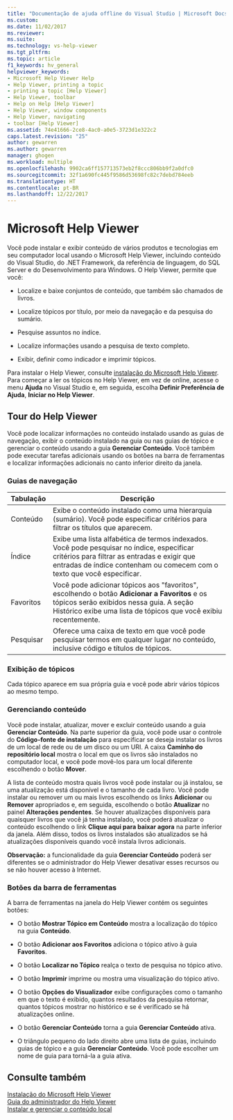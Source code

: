 ```yaml
---
title: "Documentação de ajuda offline do Visual Studio | Microsoft Docs"
ms.custom: 
ms.date: 11/02/2017
ms.reviewer: 
ms.suite: 
ms.technology: vs-help-viewer
ms.tgt_pltfrm: 
ms.topic: article
f1_keywords: hv_general
helpviewer_keywords:
- Microsoft Help Viewer Help
- Help Viewer, printing a topic
- printing a topic [Help Viewer]
- Help Viewer, toolbar
- Help on Help [Help Viewer]
- Help Viewer, window components
- Help Viewer, navigating
- toolbar [Help Viewer]
ms.assetid: 74e41666-2ce8-4ac0-a0e5-3723d1e322c2
caps.latest.revision: "25"
author: gewarren
ms.author: gewarren
manager: ghogen
ms.workload: multiple
ms.openlocfilehash: 9902ca6ff157713573eb2f8ccc806bb9f2a0dfc0
ms.sourcegitcommit: 32f1a690fc445f9586d53698fc82c7debd784eeb
ms.translationtype: HT
ms.contentlocale: pt-BR
ms.lasthandoff: 12/22/2017
---
```

# <a name="microsoft-help-viewer"></a>Microsoft Help Viewer
Você pode instalar e exibir conteúdo de vários produtos e tecnologias em seu computador local usando o Microsoft Help Viewer, incluindo conteúdo do Visual Studio, do .NET Framework, da referência de linguagem, do SQL Server e do Desenvolvimento para Windows. O Help Viewer, permite que você:  

-   Localize e baixe conjuntos de conteúdo, que também são chamados de livros.  

-   Localize tópicos por título, por meio da navegação e da pesquisa do sumário.  

-   Pesquise assuntos no índice.  

-   Localize informações usando a pesquisa de texto completo.  

-   Exibir, definir como indicador e imprimir tópicos.

Para instalar o Help Viewer, consulte [instalação do Microsoft Help Viewer](../ide/microsoft-help-viewer-installation.md). Para começar a ler os tópicos no Help Viewer, em vez de online, acesse o menu **Ajuda** no Visual Studio e, em seguida, escolha **Definir Preferência de Ajuda**, **Iniciar no Help Viewer**.

## <a name="help-viewer-tour"></a>Tour do Help Viewer
Você pode localizar informações no conteúdo instalado usando as guias de navegação, exibir o conteúdo instalado na guia ou nas guias de tópico e gerenciar o conteúdo usando a guia **Gerenciar Conteúdo**. Você também pode executar tarefas adicionais usando os botões na barra de ferramentas e localizar informações adicionais no canto inferior direito da janela.

### <a name="navigation-tabs"></a>Guias de navegação

|Tabulação|Descrição|
|---|-----------|
|Conteúdo|Exibe o conteúdo instalado como uma hierarquia (sumário). Você pode especificar critérios para filtrar os títulos que aparecem.|
|Índice|Exibe uma lista alfabética de termos indexados. Você pode pesquisar no índice, especificar critérios para filtrar as entradas e exigir que entradas de índice contenham ou comecem com o texto que você especificar.|
|Favoritos|Você pode adicionar tópicos aos "favoritos", escolhendo o botão **Adicionar a Favoritos** e os tópicos serão exibidos nessa guia. A seção Histórico exibe uma lista de tópicos que você exibiu recentemente.|
|Pesquisar|Oferece uma caixa de texto em que você pode pesquisar termos em qualquer lugar no conteúdo, inclusive código e títulos de tópicos.|

### <a name="viewing-topics"></a>Exibição de tópicos
Cada tópico aparece em sua própria guia e você pode abrir vários tópicos ao mesmo tempo.

### <a name="managing-content"></a>Gerenciando conteúdo
Você pode instalar, atualizar, mover e excluir conteúdo usando a guia **Gerenciar Conteúdo**. Na parte superior da guia, você pode usar o controle do **Código-fonte de instalação** para especificar se deseja instalar os livros de um local de rede ou de um disco ou um URI. A caixa **Caminho do repositório local** mostra o local em que os livros são instalados no computador local, e você pode movê-los para um local diferente escolhendo o botão **Mover**.

A lista de conteúdo mostra quais livros você pode instalar ou já instalou, se uma atualização está disponível e o tamanho de cada livro. Você pode instalar ou remover um ou mais livros escolhendo os links **Adicionar** ou **Remover** apropriados e, em seguida, escolhendo o botão **Atualizar** no painel **Alterações pendentes**. Se houver atualizações disponíveis para quaisquer livros que você já tenha instalado, você poderá atualizar o conteúdo escolhendo o link **Clique aqui para baixar agora** na parte inferior da janela. Além disso, todos os livros instalados são atualizados se há atualizações disponíveis quando você instala livros adicionais.

**Observação:** a funcionalidade da guia **Gerenciar Conteúdo** poderá ser diferentes se o administrador do Help Viewer desativar esses recursos ou se não houver acesso à Internet.

### <a name="toolbar-buttons"></a>Botões da barra de ferramentas
A barra de ferramentas na janela do Help Viewer contém os seguintes botões:  

-   O botão **Mostrar Tópico em Conteúdo** mostra a localização do tópico na guia **Conteúdo**.  

-   O botão **Adicionar aos Favoritos** adiciona o tópico ativo à guia **Favoritos**.  

-   O botão **Localizar no Tópico** realça o texto de pesquisa no tópico ativo.  

-   O botão **Imprimir** imprime ou mostra uma visualização do tópico ativo.  

-   O botão **Opções do Visualizador** exibe configurações como o tamanho em que o texto é exibido, quantos resultados da pesquisa retornar, quantos tópicos mostrar no histórico e se é verificado se há atualizações online.  

-   O botão **Gerenciar Conteúdo** torna a guia **Gerenciar Conteúdo** ativa.  

-   O triângulo pequeno do lado direito abre uma lista de guias, incluindo guias de tópico e a guia **Gerenciar Conteúdo**. Você pode escolher um nome de guia para torná-la a guia ativa. 

## <a name="see-also"></a>Consulte também
[Instalação do Microsoft Help Viewer](../ide/microsoft-help-viewer-installation.md)  
[Guia do administrador do Help Viewer](../ide/help-viewer-administrator-guide.md)  
[Instalar e gerenciar o conteúdo local](../ide/install-and-manage-local-content.md)
